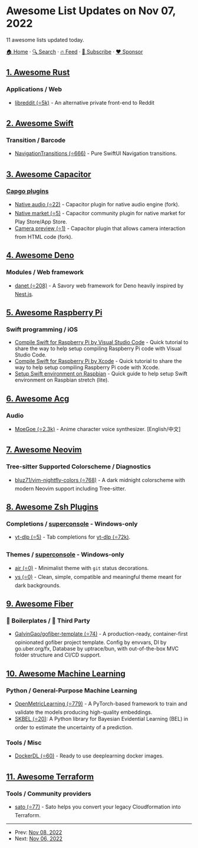 # Awesome List Updates on Nov 07, 2022

11 awesome lists updated today.

[🏠 Home](/README.md) · [🔍 Search](https://www.trackawesomelist.com/search/) · [🔥 Feed](https://www.trackawesomelist.com/rss.xml) · [📮 Subscribe](https://trackawesomelist.us17.list-manage.com/subscribe?u=d2f0117aa829c83a63ec63c2f&id=36a103854c) · [❤️  Sponsor](https://github.com/sponsors/theowenyoung)



## [1. Awesome Rust](/content/rust-unofficial/awesome-rust/README.md)

### Applications / Web

*   [libreddit (⭐5k)](https://github.com/libreddit/libreddit) - An alternative private front-end to Reddit

## [2. Awesome Swift](/content/matteocrippa/awesome-swift/README.md)

### Transition / Barcode

*   [NavigationTransitions (⭐666)](https://github.com/davdroman/swiftui-navigation-transitions) - Pure SwiftUI Navigation transitions.

## [3. Awesome Capacitor](/content/riderx/awesome-capacitor/README.md)

### [Capgo plugins](https://capgo.app/)

*   [Native audio (⭐22)](https://github.com/Cap-go/native-audio) - Capacitor plugin for native audio engine (fork).
*   [Native market (⭐5)](https://github.com/Cap-go/native-market) - Capacitor community plugin for native market for Play Store/App Store.
*   [Camera preview (⭐1)](https://github.com/Cap-go/camera-preview) - Capacitor plugin that allows camera interaction from HTML code (fork).

## [4. Awesome Deno](/content/denolib/awesome-deno/README.md)

### Modules / Web framework

*   [danet (⭐208)](https://github.com/Savory/Danet) - A Savory web framework for Deno heavily inspired by [Nest.js](https://nestjs.com).

## [5. Awesome Raspberry Pi](/content/thibmaek/awesome-raspberry-pi/README.md)

### Swift programming / iOS

*   [Compile Swift for Raspberry Pi by Visual Studio Code](https://medium.com/@programmingpassion/compile-swift-for-raspberry-pi-by-visual-studio-code-3f303e32d34e) - Quick tutorial to share the way to help setup compiling Raspberry Pi code with Visual Studio Code.
*   [Compile Swift for Raspberry Pi by Xcode](https://medium.com/@programmingpassion/compile-swift-for-raspberry-pi-by-xcode-406ac26b63ec) - Quick tutorial to share the way to help setup compiling Raspberry Pi code with Xcode.
*   [Setup Swift environment on Raspbian](https://medium.com/@programmingpassion/set-up-swift-environment-on-raspberry-pi-part-2-2-56f7f33b00d) - Quick guide to help setup Swift environment on Raspbian stretch (lite).

## [6. Awesome Acg](/content/soruly/awesome-acg/README.md)

### Audio

*   [MoeGoe (⭐2.3k)](https://github.com/CjangCjengh/MoeGoe) - Anime character voice synthesizer. \[English/中文]

## [7. Awesome Neovim](/content/rockerBOO/awesome-neovim/README.md)

### Tree-sitter Supported Colorscheme / Diagnostics

*   [bluz71/vim-nightfly-colors (⭐768)](https://github.com/bluz71/vim-nightfly-colors) - A dark midnight colorscheme with modern Neovim support including Tree-sitter.

## [8. Awesome Zsh Plugins](/content/unixorn/awesome-zsh-plugins/README.md)

### Completions / [superconsole](https://github.com/alexchmykhalo/superconsole) - Windows-only

*   [yt-dlp (⭐5)](https://github.com/clavelm/yt-dlp-omz-plugin) - Tab completions for [yt-dlp (⭐72k)](https://github.com/yt-dlp/yt-dlp).

### Themes / [superconsole](https://github.com/alexchmykhalo/superconsole) - Windows-only

*   [air (⭐0)](https://github.com/Ivan-Kuzmichev/air) - Minimalist theme with `git` status decorations.
*   [ys (⭐0)](https://github.com/cristiancavalli/ys-zsh-custom-theme) - Clean, simple, compatible and meaningful theme meant for dark backgrounds.

## [9. Awesome Fiber](/content/gofiber/awesome-fiber/README.md)

### 🚧 Boilerplates / 🌱 Third Party

*   [GalvinGao/gofiber-template (⭐74)](https://github.com/GalvinGao/gofiber-template) - A production-ready, container-first opinionated gofiber project template. Config by envvars, DI by go.uber.org/fx, Database by uptrace/bun, with out-of-the-box MVC folder structure and CI/CD support.

## [10. Awesome Machine Learning](/content/josephmisiti/awesome-machine-learning/README.md)

### Python / General-Purpose Machine Learning

*   [OpenMetricLearning (⭐779)](https://github.com/OML-Team/open-metric-learning) - A PyTorch-based framework to train and validate the models producing high-quality embeddings.
*   [SKBEL (⭐20)](https://github.com/robinthibaut/skbel): A Python library for Bayesian Evidential Learning (BEL) in order to estimate the uncertainty of a prediction.

### Tools / Misc

*   [DockerDL (⭐60)](https://github.com/matifali/dockerdl) - Ready to use deeplearning docker images.

## [11. Awesome Terraform](/content/shuaibiyy/awesome-terraform/README.md)

### Tools / Community providers

*   [sato (⭐77)](https://github.com/JamesWoolfenden/sato) - Sato helps you convert your legacy Cloudformation into Terraform.

---

- Prev: [Nov 08, 2022](/content/2022/11/08/README.md)
- Next: [Nov 06, 2022](/content/2022/11/06/README.md)